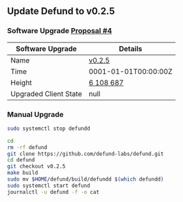 ## Update Defund to v0.2.5
### Software Upgrade [Proposal #4](https://defund.explorers.guru/proposal/4)

|Software Upgrade | Details|
|-----------------|--------|
|Name | [v0.2.5](https://github.com/defund-labs/defund/releases/tag/v0.2.5) |
|Time | 0001-01-01T00:00:00Z |
|Height | [6 108 687](https://defund.explorers.guru/block/6108687) |
|Upgraded Client State | null |

### Manual Upgrade
```bash
sudo systemctl stop defundd

cd
rm -rf defund
git clone https://github.com/defund-labs/defund.git
cd defund
git checkout v0.2.5
make build
sudo mv $HOME/defund/build/defundd $(which defundd)
sudo systemctl start defund
journalctl -u defund -f -o cat
```
